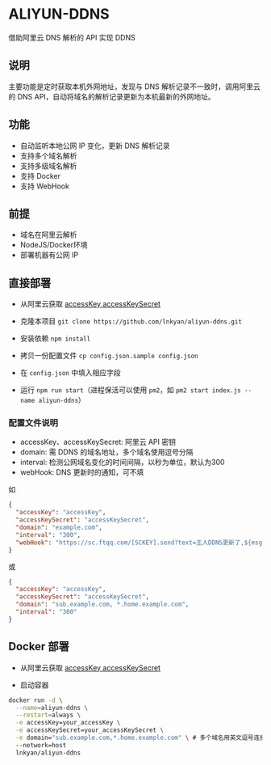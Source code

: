 ALIYUN-DDNS
===============

借助阿里云 DNS 解析的 API 实现 DDNS

## 说明

主要功能是定时获取本机外网地址，发现与 DNS 解析记录不一致时，调用阿里云的 DNS API，自动将域名的解析记录更新为本机最新的外网地址。

## 功能

* 自动监听本地公网 IP 变化，更新 DNS 解析记录
* 支持多个域名解析
* 支持多级域名解析
* 支持 Docker
* 支持 WebHook

## 前提

* 域名在阿里云解析
* NodeJS/Docker环境
* 部署机器有公网 IP

## 直接部署

* 从阿里云获取 [accessKey accessKeySecret](https://ak-console.aliyun.com/#/accesskey)

* 克隆本项目 `git clone https://github.com/lnkyan/aliyun-ddns.git`

* 安装依赖 `npm install`

* 拷贝一份配置文件 `cp config.json.sample config.json`

* 在 `config.json` 中填入相应字段

* 运行 `npm run start`（进程保活可以使用 `pm2`，如 `pm2 start index.js --name aliyun-ddns`）

### 配置文件说明

  * accessKey、accessKeySecret: 阿里云 API 密钥
  * domain: 需 DDNS 的域名地址，多个域名使用逗号分隔
  * interval: 检测公网域名变化的时间间隔，以秒为单位，默认为300
  * webHook: DNS 更新时的通知，可不填
  
  如
  ```json
  {
    "accessKey": "accessKey",
    "accessKeySecret": "accessKeySecret",
    "domain": "example.com",
    "interval": "300",
    "webHook": "https://sc.ftqq.com/[SCKEY].send?text=主人DDNS更新了,${msg}"
  }
  ```
  或
  ```json
  {
    "accessKey": "accessKey",
    "accessKeySecret": "accessKeySecret",
    "domain": "sub.example.com, *.home.example.com",
    "interval": "300"
  }
  ```

## Docker 部署

* 从阿里云获取 [accessKey accessKeySecret](https://ak-console.aliyun.com/#/accesskey)

* 启动容器

```bash
docker run -d \
  --name=aliyun-ddns \
  --restart=always \
  -e accessKey=your_accessKey \
  -e accessKeySecret=your_accessKeySecret \
  -e domain="sub.example.com,*.home.example.com" \ # 多个域名用英文逗号连接
  --network=host
  lnkyan/aliyun-ddns
```
